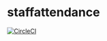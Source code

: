 # staffattendance

[![CircleCI](https://circleci.com/gh/fieldsight/staffattendance/tree/master.svg?style=svg)](https://circleci.com/gh/fieldsight/staffattendance/tree/master)
